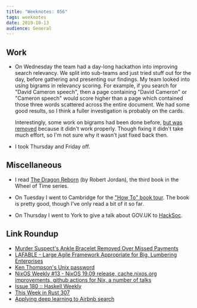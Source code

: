 ```yaml
---
title: "Weeknotes: 056"
tags: weeknotes
date: 2019-10-13
audience: General
---
```


## Work

- On Wednesday the team had a day-long hackathon into improving search
  relevancy.  We split into sub-teams and just tried stuff out for the
  day, before gathering and presenting our findings.  My team looked
  into using bigrams in relevancy scoring.  For example, if you search
  for "David Cameron speech", then a page containing "David Cameron"
  or "Cameron speech" would score higher than a page which contained
  those three words scattered across the entire document.  We had some
  good results, so I think a fuller investigation is probably on the
  cards.

  Interestingly, some work on bigrams had been done before, [but was
  removed][] because it didn't work properly.  Though fixing it didn't
  take much effort, so I'm not sure why it wasn't just fixed back
  then.

- I took Thursday and Friday off.

[but was removed]: https://github.com/alphagov/search-api/commit/806a68cb11f926c328bf360171c754ed6fca06ac

## Miscellaneous

- I read [The Dragon Reborn][] (by Robert Jordan), the third book in
  the Wheel of Time series.

- On Tuesday I went to Cambridge for the ["How To" book tour][].  The
  book is pretty good, though I've only read a bit of it so far.

- On Thursday I went to York to give a talk about GOV.UK to
  [HackSoc][].

[The Dragon Reborn]: https://en.wikipedia.org/wiki/The_Dragon_Reborn
["How To" book tour]: https://xkcd.com/how-to/
[HackSoc]: https://www.hacksoc.org/

## Link Roundup

- [Murder Suspect's Ankle Bracelet Removed Over Missed Payments](https://www.iheart.com/content/2019-10-04-murder-suspects-ankle-bracelet-removed-over-missed-payments/)
- [LAFABLE - Large Agile Framework Appropriate for Big, Lumbering Enterprises](http://lafable.com/)
- [Ken Thompson's Unix password](https://leahneukirchen.org/blog/archive/2019/10/ken-thompson-s-unix-password.html)
- [NixOS Weekly #13 - NixOS 19.09 release, cache.nixos.org improvements, github actions for Nix, a number of talks](https://weekly.nixos.org/2019/13-nixos-19-09-release-cache-nixos-org-improvements-github-actions-for-nix-a-number-of-talks.html)
- [Issue 180 :: Haskell Weekly](https://haskellweekly.news/issues/180.html)
- [This Week in Rust 307](https://this-week-in-rust.org/blog/2019/10/08/this-week-in-rust-307/)
- [Applying deep learning to Airbnb search](https://blog.acolyer.org/2019/10/09/applying-deep-learning-to-airbnb-search/)
